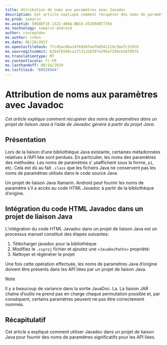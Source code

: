 ```yaml
---
title: Attribution de noms aux paramètres avec Javadoc
description: Cet article explique comment récupérer des noms de paramètres dans un projet de liaison Java à l’aide de Javadoc généré à partir du projet Java.
ms.prod: xamarin
ms.assetid: 59E8EF16-1322-486A-BB16-353804B77356
ms.technology: xamarin-android
author: conceptdev
ms.author: crdun
ms.date: 06/20/2017
ms.openlocfilehash: 77cd5ac86a24769947eefb6941229c56efc3297b
ms.sourcegitcommit: 6264fb540ca1f131328707e295e7259cb10f95fb
ms.translationtype: MT
ms.contentlocale: fr-FR
ms.lasthandoff: 08/16/2019
ms.locfileid: "69524564"
---
```

# <a name="naming-parameters-with-javadoc"></a>Attribution de noms aux paramètres avec Javadoc

_Cet article explique comment récupérer des noms de paramètres dans un projet de liaison Java à l’aide de Javadoc généré à partir du projet Java._


## <a name="overview"></a>Présentation

Lors de la liaison d’une bibliothèque Java existante, certaines métadonnées relatives à l’API liée sont perdues. En particulier, les noms des paramètres des méthodes. Les noms de paramètres s' `p0`affichent sous la forme, `p1`, etc. Cela est dû au fait `.class` que les fichiers Java ne conservent pas les noms de paramètres utilisés dans le code source Java. 

Un projet de liaison Java Xamarin. Android peut fournir les noms de paramètre s’il a accès au code HTML Javadoc à partir de la bibliothèque d’origine. 

## <a name="integrating-javadoc-html-into-a-java-binding-project"></a>Intégration du code HTML Javadoc dans un projet de liaison Java

L’intégration du code HTML Javadoc dans un projet de liaison Java est un processus manuel constitué des étapes suivantes: 

1. Télécharger javadoc pour la bibliothèque
2. Modifiez le `.csproj` fichier et ajoutez une `<JavaDocPaths>` propriété:
3. Nettoyer et régénérer le projet

Une fois cette opération effectuée, les noms de paramètres Java d’origine doivent être présents dans les API liées par un projet de liaison Java. 


> [!NOTE]
> Il y a beaucoup de variance dans la sortie JavaDoc. La. La liaison JAR chaîne d’outils ne prend pas en charge chaque permutation possible et, par conséquent, certains paramètres peuvent ne pas être correctement nommés.


## <a name="summary"></a>Récapitulatif

Cet article a expliqué comment utiliser Javadoc dans un projet de liaison Java pour fournir des noms de paramètres significatifs pour les API liées. 

